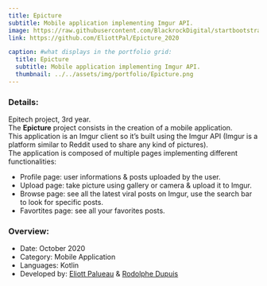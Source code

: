 ```yaml
---
title: Epicture
subtitle: Mobile application implementing Imgur API.
image: https://raw.githubusercontent.com/BlackrockDigital/startbootstrap-agency/master/src/assets/img/portfolio/02-full.jpg
link: https://github.com/EliottPal/Epicture_2020

caption: #what displays in the portfolio grid:
  title: Epicture
  subtitle: Mobile application implementing Imgur API.
  thumbnail: ../../assets/img/portfolio/Epicture.png
---
```

### Details: 
Epitech project, 3rd year.  
The **Epicture** project consists in the creation of a mobile application.  
This application is an Imgur client so it’s built using the Imgur API (Imgur is a platform similar to Reddit used to share any kind of pictures).  
The application is composed of multiple pages implementing different functionalities:
- Profile page: user informations & posts uploaded by the user.
- Upload page: take picture using gallery or camera & upload it to Imgur.
- Browse page: see all the latest viral posts on Imgur, use the search bar to look for specific posts.
- Favortites page: see all your favorites posts.

### Overview:  
- Date: October 2020
- Category: Mobile Application
- Languages: Kotlin
- Developed by: [Eliott Palueau](https://github.com/EliottPal) & [Rodolphe Dupuis](https://github.com/rodolphedps)